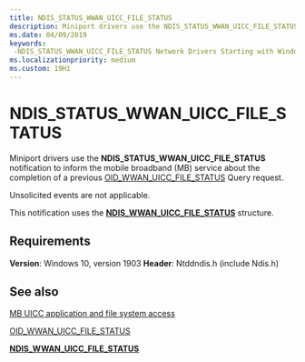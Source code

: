 ```yaml
---
title: NDIS_STATUS_WWAN_UICC_FILE_STATUS
description: Miniport drivers use the NDIS_STATUS_WWAN_UICC_FILE_STATUS notification to inform the mobile broadband (MB) service about the completion of a previous OID_WWAN_UICC_FILE_STATUS Query request.
ms.date: 04/09/2019
keywords: 
 -NDIS_STATUS_WWAN_UICC_FILE_STATUS Network Drivers Starting with Windows Vista
ms.localizationpriority: medium
ms.custom: 19H1
---
```


# NDIS_STATUS_WWAN_UICC_FILE_STATUS

Miniport drivers use the **NDIS_STATUS_WWAN_UICC_FILE_STATUS** notification to inform the mobile broadband (MB) service about the completion of a previous [OID_WWAN_UICC_FILE_STATUS](oid-wwan-uicc-file-status.md) Query request.

Unsolicited events are not applicable.

This notification uses the [**NDIS_WWAN_UICC_FILE_STATUS**](/windows-hardware/drivers/ddi/ndiswwan/ns-ndiswwan-_ndis_wwan_uicc_file_status) structure.

## Requirements

**Version**: Windows 10, version 1903
**Header**: Ntddndis.h (include Ndis.h)

## See also

[MB UICC application and file system access](mb-uicc-application-and-file-system-access.md)

[OID_WWAN_UICC_FILE_STATUS](oid-wwan-uicc-file-status.md)

[**NDIS_WWAN_UICC_FILE_STATUS**](/windows-hardware/drivers/ddi/ndiswwan/ns-ndiswwan-_ndis_wwan_uicc_file_status)
